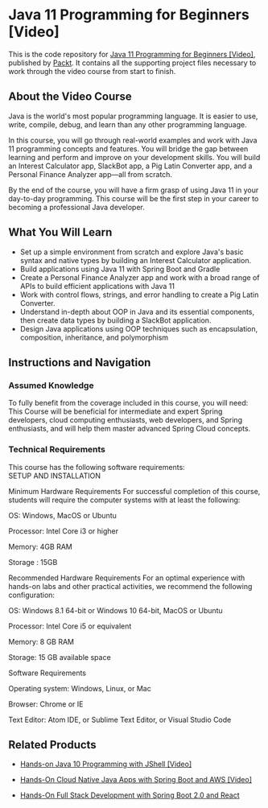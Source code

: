 # Java 11 Programming for Beginners [Video]
This is the code repository for [Java 11 Programming for Beginners [Video]](https://www.packtpub.com/application-development/java-11-programming-beginners-video?utm_source=github&utm_medium=repository&utm_campaign=9781788834186), published by [Packt](https://www.packtpub.com/?utm_source=github). It contains all the supporting project files necessary to work through the video course from start to finish.
## About the Video Course
Java is the world's most popular programming language. It is easier to use, write, compile, debug, and learn than any other programming language.

In this course, you will go through real-world examples and work with Java 11 programming concepts and features. You will bridge the gap between learning and perform and improve on your development skills. You will build an Interest Calculator app, SlackBot app, a Pig Latin Converter app, and a Personal Finance Analyzer app—all from scratch.

By the end of the course, you will have a firm grasp of using Java 11 in your day-to-day programming. This course will be the first step in your career to becoming a professional Java developer.

<H2>What You Will Learn</H2>
<DIV class=book-info-will-learn-text>
<UL>
<LI>Set up a simple environment from scratch and explore Java's basic syntax and native types by building an Interest Calculator application. 
<LI>Build applications using Java 11 with Spring Boot and Gradle 
<LI>Create a Personal Finance Analyzer app and work with a broad range of APIs to build efficient applications with Java 11&nbsp; 
<LI>Work with control flows, strings, and error handling to create a Pig Latin Converter. 
<LI>Understand in-depth about OOP in Java and its essential components, then create data types by building a SlackBot application. 
<LI>Design Java applications using OOP techniques such as encapsulation, composition, inheritance, and polymorphism </LI></UL></DIV>

## Instructions and Navigation
### Assumed Knowledge
To fully benefit from the coverage included in this course, you will need:<br/>
This Course will be beneficial for intermediate and expert Spring developers, cloud computing enthusiasts, web developers, and Spring enthusiasts, and will help them master advanced Spring Cloud concepts.
### Technical Requirements
This course has the following software requirements:<br/>
SETUP AND INSTALLATION

Minimum Hardware Requirements
For successful completion of this course, students will require the computer systems with at least the following:


OS: Windows, MacOS or Ubuntu



Processor: Intel Core i3 or higher



Memory: 4GB RAM



Storage : 15GB 


Recommended Hardware Requirements
For an optimal experience with hands-on labs and other practical activities, we recommend the following configuration:


OS: Windows 8.1 64-bit or Windows 10 64-bit, MacOS or Ubuntu



Processor: Intel Core i5 or equivalent



Memory: 8 GB RAM



Storage: 15 GB available space


Software Requirements

Operating system: Windows, Linux, or Mac



Browser: Chrome or IE



Text Editor: Atom IDE, or Sublime Text Editor, or Visual Studio Code

## Related Products
* [Hands-on Java 10 Programming with JShell [Video]](https://www.packtpub.com/application-development/hands-java-10-programming-jshell-video?utm_source=github&utm_medium=repository&utm_campaign=9781787122901)

* [Hands-On Cloud Native Java Apps with Spring Boot and AWS [Video]](https://www.packtpub.com/virtualization-and-cloud/hands-cloud-native-java-apps-spring-boot-and-aws-video?utm_source=github&utm_medium=repository&utm_campaign=9781788994606)

* [Hands-On Full Stack Development with Spring Boot 2.0 and React](https://www.packtpub.com/application-development/hands-full-stack-development-spring-boot-20-and-react?utm_source=github&utm_medium=repository&utm_campaign=9781789138085)

